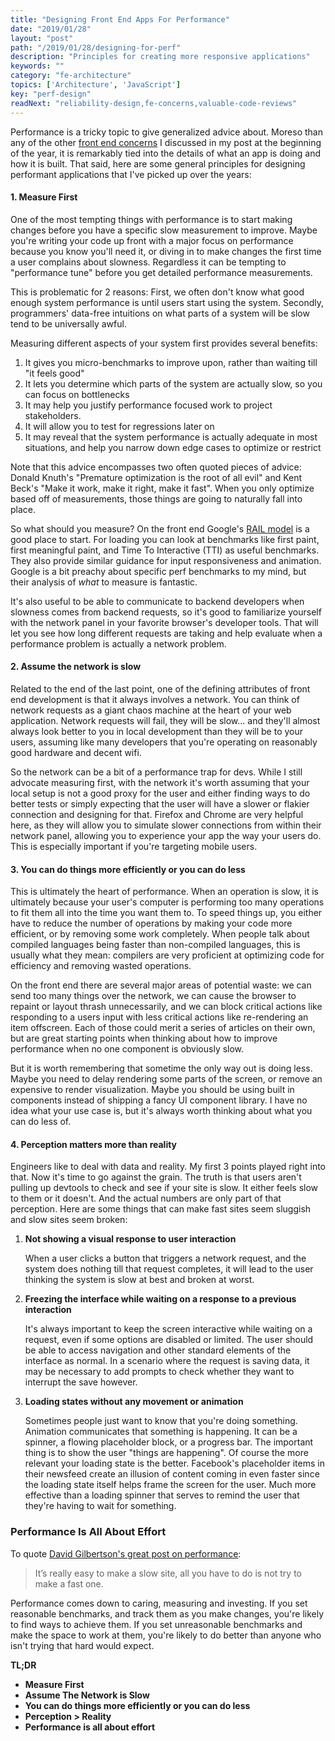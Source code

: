 ```yaml
---
title: "Designing Front End Apps For Performance"
date: "2019/01/28"
layout: "post"
path: "/2019/01/28/designing-for-perf"
description: "Principles for creating more responsive applications"
keywords: ""
category: "fe-architecture"
topics: ['Architecture', 'JavaScript']
key: "perf-design"
readNext: "reliability-design,fe-concerns,valuable-code-reviews"
---
```


Performance is a tricky topic to give generalized advice about.  Moreso than any of the other [front end concerns](https://benmccormick.org/2019/01/07/the-concerns-of-fe-architecture/) I discussed in my post at the beginning of the year, it is remarkably tied into the details of what an app is doing and how it is built.  That said, here are some general principles for designing performant applications that I've picked up over the years:

#### 1. Measure First

One of the most tempting things with performance is to start making changes before you have a specific slow measurement to improve.  Maybe you're writing your code up front with a major focus on performance because you know you'll need it, or diving in to make changes the first time a user complains about slowness.  Regardless it can be tempting to "performance tune" before you get detailed performance measurements.

This is problematic for 2 reasons: First, we often don't know what good enough system performance is until users start using the system.  Secondly, programmers' data-free intuitions on what parts of a system will be slow tend to be universally awful.

Measuring different aspects of your system first provides several benefits:

1. It gives you micro-benchmarks to improve upon, rather than waiting till "it feels good"
2. It lets you determine which parts of the system are actually slow, so you can focus on bottlenecks
3. It may help you justify performance focused work to project stakeholders.
4. It will allow you to test for regressions later on
5. It may reveal that the system performance is actually adequate in most situations, and help you narrow down edge cases to optimize or restrict

Note that this advice encompasses two often quoted pieces of advice: Donald Knuth's "Premature optimization is the root of all evil" and Kent Beck's "Make it work, make it right, make it fast".  When you only optimize based off of measurements, those things are going to naturally fall into place.

So what should you measure? On the front end Google's [RAIL model](https://developers.google.com/web/fundamentals/performance/rail) is a good place to start.  For loading you can look at benchmarks like first paint, first meaningful paint, and Time To Interactive (TTI) as useful benchmarks. They also provide similar guidance for input responsiveness and animation. Google is a bit preachy about specific perf benchmarks to my mind, but their analysis of *what* to measure is fantastic.

It's also useful to be able to communicate to backend developers when slowness comes from backend requests, so it's good to familiarize yourself with the network panel in your favorite browser's developer tools.  That will let you see how long different requests are taking and help evaluate when a performance problem is actually a network problem.

#### 2. Assume the network is slow

Related to the end of the last point, one of the defining attributes of front end development is that it always involves a network.  You can think of network requests as a giant chaos machine at the heart of your web application.  Network requests will fail, they will be slow... and they'll almost always look better to you in local development than they will be to your users, assuming like many developers that you're operating on reasonably good hardware and decent wifi.

So the network can be a bit of a performance trap for devs.  While I still advocate measuring first, with the network it's worth assuming that your local setup is not a good proxy for the user and either finding ways to do better tests or simply expecting that the user will have a slower or flakier connection and designing for that.  Firefox and Chrome are very helpful here, as they will allow you to simulate slower connections from within their network panel, allowing you to experience your app the way your users do.  This is especially important if you're targeting mobile users.

#### 3. You can do things more efficiently or you can do less

This is ultimately the heart of performance.  When an operation is slow, it is ultimately because your user's computer is performing too many operations to fit them all into the time you want them to.  To speed things up, you either have to reduce the number of operations by making your code more efficient, or by removing some work completely.  When people talk about compiled languages being faster than non-compiled languages, this is usually what they mean: compilers are very proficient at optimizing code for efficiency and removing wasted operations.

On the front end there are several major areas of potential waste: we can send too many things over the network, we can cause the browser to repaint or layout thrash unnecessarily, and we can block critical actions like responding to a users input with less critical actions like re-rendering an item offscreen.  Each of those could merit a series of articles on their own, but are great starting points when thinking about how to improve performance when no one component is obviously slow.

But it is worth remembering that sometime the only way out is doing less. Maybe you need to delay rendering some parts of the screen, or remove an expensive to render visualization. Maybe you should be using built in components instead of shipping a fancy UI component library.  I have no idea what your use case is, but it's always worth thinking about what you can do less of.

#### 4. Perception matters more than reality

Engineers like to deal with data and reality.  My first 3 points played right into that.  Now it's time to go against the grain.  The truth is that users aren't pulling up devtools to check and see if your site is slow.  It either feels slow to them or it doesn't.  And the actual numbers are only part of that perception.  Here are some things that can make fast sites seem sluggish and slow sites seem broken:

1. **Not showing a visual response to user interaction**

	When a user clicks a button that triggers a network request, and the system does nothing till that request completes, it will lead to the user thinking the system is slow at best and broken at worst.

2. **Freezing the interface while waiting on a response to a previous interaction**

	It's always important to keep the screen interactive while waiting on a request, even if some options are disabled or limited.  The user should be able to access navigation and other standard elements of the interface as normal.  In a scenario where the request is saving data, it may be necessary to add prompts to check whether they want to interrupt the save however.

3. **Loading states without any movement or animation**

	Sometimes people just want to know that you're doing something.  Animation communicates that something is happening.  It can be a spinner, a flowing placeholder block, or a progress bar.  The important thing is to show the user "things are happening".  Of course the more relevant your loading state is the better.  Facebook's placeholder items in their newsfeed create an illusion of content coming in even faster since the loading state itself helps frame the screen for the user.  Much more effective than a loading spinner that serves to remind the user that they're having to wait for something.


### Performance Is All About Effort

To quote [David Gilbertson's great post on performance](https://hackernoon.com/10-things-i-learned-making-the-fastest-site-in-the-world-18a0e1cdf4a7):

> It’s really easy to make a slow site, all you have to do is not try to make a fast one.

Performance comes down to caring, measuring and investing.  If you set reasonable benchmarks, and track them as you make changes, you're likely to find ways to achieve them.  If you set unreasonable benchmarks and make the space to work at them, you're likely to do better than anyone who isn't trying that hard would expect.

**TL;DR**

- **Measure First**
- **Assume The Network is Slow**
- **You can do things more efficiently or you can do less**
- **Perception > Reality**
- **Performance is all about effort**

